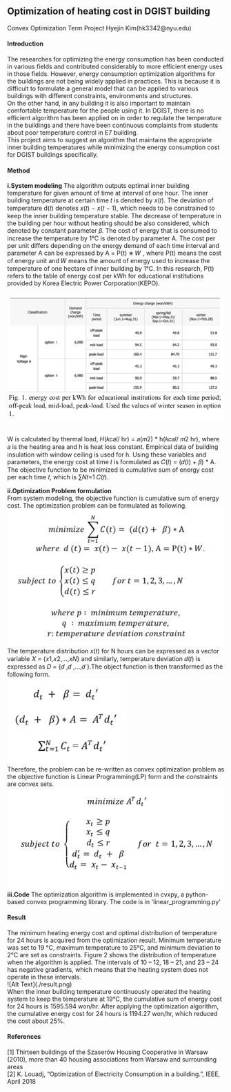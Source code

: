 <h2> Optimization of heating cost in DGIST building </h2>
Convex Optimization Term Project
Hyejin Kim(hk3342@nyu.edu)


<h4> Introduction </h4>
The researches for optimizing the energy consumption has been conducted in various fields and contributed considerably to more efficient energy uses in those fields. However, energy consumption optimization algorithms for the buildings are not being widely applied in practices. This is because it is difficult to formulate a general model that can be applied to various buildings with different constraints, environments and structures.
<br>
On the other hand, in any building it is also important to maintain comfortable temperature for the people using it. In DGIST, there is no efficient algorithm has been applied on in order to regulate the temperature in the buildings and there have been continuous complaints from students about poor temperature control in E7 building.
<br>
This project aims to suggest an algorithm that maintains the appropriate inner building temperatures while minimizing the energy consumption cost for DGIST buildings specifically.

<h4> Method </h4>

**i.System modeling**
The algorithm outputs optimal inner building temperature for given amount of time at interval of one hour. The inner building temperature at certain time 𝑡 is denoted by 𝑥(𝑡). The deviation of temperature d(𝑡) denotes 𝑥(𝑡) − 𝑥(𝑡 − 1), which needs to be constrained to keep the inner building temperature stable. The decrease of temperature in the building per hour without heating should be also considered, which denoted by constant parameter 𝛽. The cost of energy that is consumed to increase the temperature by 1°C is denoted by parameter Α. The cost per per unit differs depending on the energy demand of each time interval and parameter Α can be expressed by Α = P(t) ∗ 𝑊 , where P(t) means the cost of energy unit and 𝑊 means the amount of energy used to increase the temperature of one hectare of inner building by 1°C. In this research, P(t) refers to the table of energy cost per kWh for educational institutions provided by Korea Electric Power Corporation(KEPO).

![Alt Text](./fig1.png)

<br> W is calculated by thermal load, 𝐻(𝑘𝑐𝑎𝑙/ h𝑟) = 𝑎(𝑚2) * h(𝑘𝑐𝑎𝑙/ 𝑚2 h𝑟), where 𝑎 is the heating area and h is heat loss constant. Empirical data of building insulation with window ceiling is used for h.
Using these variables and parameters, the energy cost at time 𝑡 is formulated as 𝐶(𝑡) = (𝑑(𝑡) + 𝛽) * A. The objective function to be minimized is cumulative sum of energy cost per each time 𝑡, which is ∑𝑁𝑡=1 𝐶(𝑡).

**ii.Optimization Problem formulation**
<br>
From system modeling, the objective function is cumulative sum of energy cost. The optimization problem can be formulated as following.
<br>
![Alt Text](./formula1.png)
<br>
The temperature distribution 𝑥(𝑡) for N hours can be expressed as a vector variable 𝑋 = {𝑥1,𝑥2,...,𝑥𝑁} and similarly, temperature deviation 𝑑(𝑡) is expressed as 𝐷 = {𝑑 ,𝑑 ,...,𝑑 }.The object function is then transformed as the following form.
<br>
![Alt Text](./formula2.png)
<br>
Therefore, the problem can be re-written as convex optimization problem as the objective function is Linear Programming(LP) form and the constraints are convex sets.
<br>
![Alt Text](./formula3.png)
<br>
**iii.Code**
The optimization algorithm is implemented in cvxpy, a python-based convex programming library.
The code is in 'linear_programming.py'
<br>

<h4> Result </h4>
The minimum heating energy cost and optimal distribution of temperature for 24 hours is acquired from the optimization result. Minimum temperature was set to 19 °C, maximum temperature to 25°C, and minimum deviation to 2°C are set as constraints. Figure 2 shows the distribution of temperature when the algorithm is applied. The intervals of 10 – 12, 18 – 21, and 23 – 24 has negative gradients, which means that the heating system does not operate in these intervals.

<br>
![Alt Text](./result.png)

<br>
When the inner building temperature continuously operated the heating system to keep the temperature at 19°C, the cumulative sum of energy cost for 24 hours is 1595.594 won/hr. After applying the optimization algorithm, the cumulative energy cost for 24 hours is 1194.27 won/hr, which reduced the cost about 25%.
<br>

<h4> References </h4>
[1] Thirteen buildings of the Szaserów Housing Cooperative in Warsaw (2010), more than 40 housing associations from Warsaw and surrounding areas
<br>
[2] K. Louadj, “Optimization of Electricity Consumption in a building.”, IEEE, April 2018
